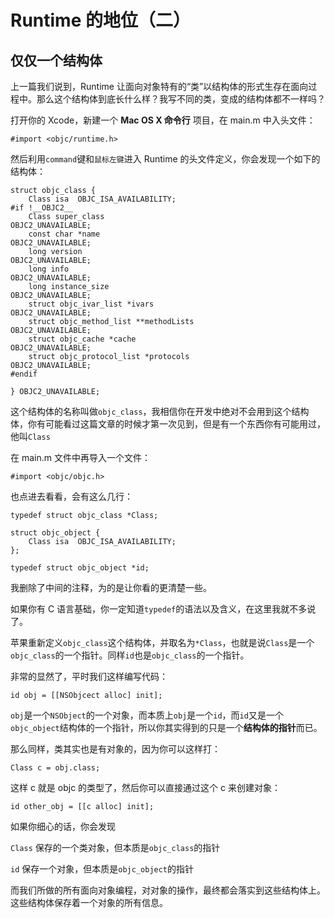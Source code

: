 # Runtime 的地位（二）
## 仅仅一个结构体
上一篇我们说到，Runtime 让面向对象特有的“类”以结构体的形式生存在面向过程中。那么这个结构体到底长什么样？我写不同的类，变成的结构体都不一样吗？

打开你的 Xcode，新建一个 **Mac OS X 命令行** 项目，在 main.m 中入头文件：

```
#import <objc/runtime.h>
```
然后利用`command`键和`鼠标左键`进入 Runtime 的头文件定义，你会发现一个如下的结构体：

```
struct objc_class {
    Class isa  OBJC_ISA_AVAILABILITY;
#if !__OBJC2__
    Class super_class                                        OBJC2_UNAVAILABLE;
    const char *name                                         OBJC2_UNAVAILABLE;
    long version                                             OBJC2_UNAVAILABLE;
    long info                                                OBJC2_UNAVAILABLE;
    long instance_size                                       OBJC2_UNAVAILABLE;
    struct objc_ivar_list *ivars                             OBJC2_UNAVAILABLE;
    struct objc_method_list **methodLists                    OBJC2_UNAVAILABLE;
    struct objc_cache *cache                                 OBJC2_UNAVAILABLE;
    struct objc_protocol_list *protocols                     OBJC2_UNAVAILABLE;
#endif

} OBJC2_UNAVAILABLE;
```
这个结构体的名称叫做`objc_class`，我相信你在开发中绝对不会用到这个结构体，你有可能看过这篇文章的时候才第一次见到，但是有一个东西你有可能用过，他叫`Class`

在 main.m 文件中再导入一个文件：

```
#import <objc/objc.h>
```

也点进去看看，会有这么几行：

```
typedef struct objc_class *Class;

struct objc_object {
    Class isa  OBJC_ISA_AVAILABILITY;
};

typedef struct objc_object *id;
```

我删除了中间的注释，为的是让你看的更清楚一些。

如果你有 C 语言基础，你一定知道`typedef`的语法以及含义，在这里我就不多说了。

苹果重新定义`objc_class`这个结构体，并取名为`*Class`，也就是说`Class`是一个 `objc_class`的一个指针。同样`id`也是`objc_class`的一个指针。

非常的显然了，平时我们这样编写代码：

```
id obj = [[NSObjcect alloc] init];
```

`obj`是一个`NSObject`的一个对象，而本质上`obj`是一个`id`，而`id`又是一个`objc_object`结构体的一个指针，所以你其实得到的只是一个**结构体的指针**而已。

那么同样，类其实也是有对象的，因为你可以这样打：

```
Class c = obj.class;
```

这样 c 就是 objc 的类型了，然后你可以直接通过这个 c 来创建对象：

```
id other_obj = [[c alloc] init];
```

如果你细心的话，你会发现 

`Class` 保存的一个类对象，但本质是`objc_class`的指针

`id` 保存一个对象，但本质是`objc_object`的指针

而我们所做的所有面向对象编程，对对象的操作，最终都会落实到这些结构体上。这些结构体保存着一个对象的所有信息。